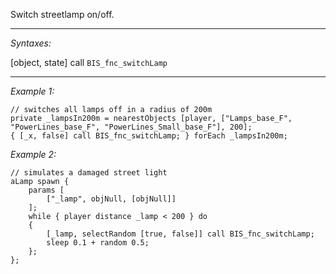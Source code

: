 Switch streetlamp on/off.


---
*Syntaxes:*

[object, state] call `BIS_fnc_switchLamp`

---
*Example 1:*

```sqf
// switches all lamps off in a radius of 200m
private _lampsIn200m = nearestObjects [player, ["Lamps_base_F", "PowerLines_base_F", "PowerLines_Small_base_F"], 200];
{ [_x, false] call BIS_fnc_switchLamp; } forEach _lampsIn200m;
```

*Example 2:*

```sqf
// simulates a damaged street light
aLamp spawn {
	params [
		["_lamp", objNull, [objNull]]
	];
	while { player distance _lamp < 200 } do
	{
		[_lamp, selectRandom [true, false]] call BIS_fnc_switchLamp;
		sleep 0.1 + random 0.5;
	};
};
```